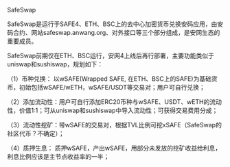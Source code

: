 SafeSwap

SafeSwap是运行于SAFE4、ETH、BSC上的去中心加密货币兑换安码应用，由安码合约、网站safeswap.anwang.org、对外接口等三个部分组成，是安网生态的重要成员。  

SafeSwap前期仅在ETH、BSC运行，安网4上线后再行部署，主要功能类似于uniswap和sushiswap，规划如下：  

（1）币种兑换：  以wSAFE(Wrapped SAFE, 在ETH、BSC上的SAFE)为基础货币，初始包括wSAFE/wETH，wSAFE/USDT等交易对；用户可自行兑换；  

（2）添加流动性：用户可自行添加ERC20币种与wSAFE、USDT、wETH的流动性，价值1:1；可从uniswap和sushiswap中导入流动性；可获得交易费用分成；  

（3）流动性挖矿：带wSAFE的交易对，根据TVL比例可挖xSAFE（SafeSwap的社区代币？不确定）；  

（4）质押生息：  质押wSAFE，产出wSAFE，用部分未发放的挖矿收益给利息，利息比例应该是主节点收益率的一半；   

